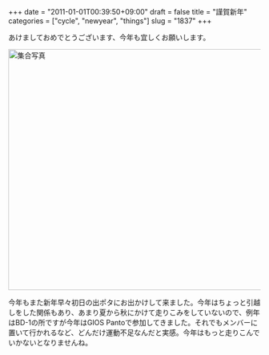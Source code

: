 +++
date = "2011-01-01T00:39:50+09:00"
draft = false
title = "謹賀新年"
categories = ["cycle", "newyear", "things"]
slug = "1837"
+++

あけましておめでとうございます、今年も宜しくお願いします。

<a href="http://www.flickr.com/photos/keruru/5320434918/" title="集合写真 by けるる, on Flickr"><img src="http://farm6.static.flickr.com/5007/5320434918_29995f07f2_z.jpg" width="640" height="480" alt="集合写真" /></a>

今年もまた新年早々初日の出ポタにお出かけして来ました。今年はちょっと引越しをした関係もあり、あまり夏から秋にかけて走りこみをしていないので、例年はBD-1の所ですが今年はGIOS Pantoで参加してきました。それでもメンバーに置いて行かれるなど、どんだけ運動不足なんだと実感。今年はもっと走りこんでいかないとなりませんね。
